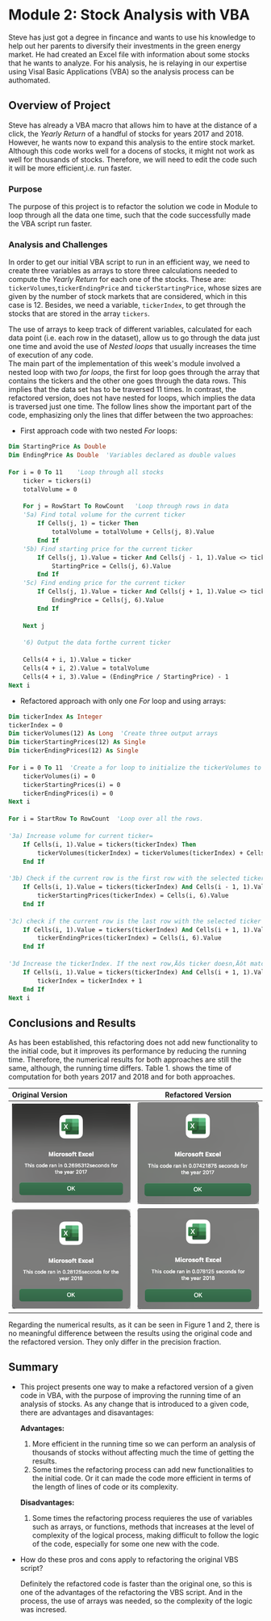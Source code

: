 # Module 2: Stock Analysis with VBA

Steve has just got a degree in fincance and wants to use his knowledge to help out her parents to diversify their investments in the green energy market. He had created an Excel file with information about some stocks that he wants to analyze. For his analysis, he is relaying in our expertise using Visal Basic Applications (VBA) so the analysis process can be authomated.

## Overview of Project

Steve has already a VBA macro that allows him to have at the distance of a click, the *Yearly Return* of a handful of stocks for years 2017 and 2018.  However, he wants now to expand this analysis to the entire stock market. Although this code works well for a docens of stocks, it might not work as well for thousands of stocks. Therefore, we will need to edit the code such it will be more efficient,i.e. run faster.

### Purpose

The purpose of this project is to refactor the solution we code in Module to loop through all the data one time, such that the code successfully made the VBA script run faster.

### Analysis and Challenges

In order to get our initial VBA script to run in an efficient way, we need to create three variables as arrays to store three calculations needed to compute the *Yearly Return* for each one of the stocks.  These are: `tickerVolumes`,`tickerEndingPrice` and `tickerStartingPrice`, whose sizes are given by the number of stock markets that are considered, which in this case is 12.  Besides, we need a variable, `tickerIndex`, to get through the stocks that are stored in the array `tickers`.

The use of arrays to keep track of different variables, calculated for each data point (i.e. each row in the dataset), allow us to go through the data just one time and avoid the use of *Nested loops* that usually increases the time of execution of any code.  
The main part of the implementation of this week's module involved a nested loop with two *for loops*, the first for loop goes through the array that contains the tickers and the other one goes through the data rows.  This implies that the data set has to be traversed 11 times.  In contrast, the refactored version, does not have nested for loops, which implies the data is traversed just one time.  The follow lines show the important part of the code, emphasizing only the lines that differ between the two approaches:

- First approach code with two nested *For* loops: 
```vb
Dim StartingPrice As Double  
Dim EndingPrice As Double  'Variables declared as double values
 
For i = 0 To 11    'Loop through all stocks
    ticker = tickers(i)
    totalVolume = 0
   
    For j = RowStart To RowCount   'Loop through rows in data
    '5a) Find total volume for the current ticker
        If Cells(j, 1) = ticker Then
            totalVolume = totalVolume + Cells(j, 8).Value
        End If
    '5b) Find starting price for the current ticker
        If Cells(j, 1).Value = ticker And Cells(j - 1, 1).Value <> ticker Then
            StartingPrice = Cells(j, 6).Value
        End If
    '5c) Find ending price for the current ticker
        If Cells(j, 1).Value = ticker And Cells(j + 1, 1).Value <> ticker Then
            EndingPrice = Cells(j, 6).Value
        End If
            
    Next j
        
    '6) Output the data forthe current ticker
        
    Cells(4 + i, 1).Value = ticker
    Cells(4 + i, 2).Value = totalVolume
    Cells(4 + i, 3).Value = (EndingPrice / StartingPrice) - 1
Next i
```
 - Refactored approach with only one *For* loop and using arrays:
```vb
Dim tickerIndex As Integer
tickerIndex = 0
Dim tickerVolumes(12) As Long  'Create three output arrays
Dim tickerStartingPrices(12) As Single
Dim tickerEndingPrices(12) As Single  

For i = 0 To 11  'Create a for loop to initialize the tickerVolumes to zero.
    tickerVolumes(i) = 0
    tickerStartingPrices(i) = 0
    tickerEndingPrices(i) = 0
Next i    
    
For i = StartRow To RowCount  'Loop over all the rows.
    
'3a) Increase volume for current ticker=         
    If Cells(i, 1).Value = tickers(tickerIndex) Then
        tickerVolumes(tickerIndex) = tickerVolumes(tickerIndex) + Cells(i, 8).Value
    End If
             
'3b) Check if the current row is the first row with the selected tickerIndex.
    If Cells(i, 1).Value = tickers(tickerIndex) And Cells(i - 1, 1).Value <> tickers(tickerIndex) Then
        tickerStartingPrices(tickerIndex) = Cells(i, 6).Value
    End If

'3c) check if the current row is the last row with the selected ticker
    If Cells(i, 1).Value = tickers(tickerIndex) And Cells(i + 1, 1).Value <> tickers(tickerIndex) Then
        tickerEndingPrices(tickerIndex) = Cells(i, 6).Value
    End If
            
'3d Increase the tickerIndex. If the next row‚Äôs ticker doesn‚Äôt match, increase the tickerIndex.
    If Cells(i, 1).Value = tickers(tickerIndex) And Cells(i + 1, 1).Value <> tickers(tickerIndex) Then
        tickerIndex = tickerIndex + 1
    End If
Next i
```
## Conclusions and Results

As has been established, this refactoring does not add new functionality to the initial code, but it improves its performance by reducing the running time. Therefore, the numerical results for both approaches are still the same, although, the running time differs.  Table 1. shows the time of computation for both years 2017 and 2018 and for both approaches.

|    Original Version   | Refactored Version     |
| :-------------        | :----------: |
| ![](https://raw.githubusercontent.com/LeidyDoradoM/StockAnalysis_Challenge/main/Resources/Original_2017_Time.png)| ![](https://raw.githubusercontent.com/LeidyDoradoM/StockAnalysis_Challenge/main/Resources/VBA_Challenge_2017.png)   |
| ![](https://raw.githubusercontent.com/LeidyDoradoM/StockAnalysis_Challenge/main/Resources/Original_2018_Time.png)   | ![](https://raw.githubusercontent.com/LeidyDoradoM/StockAnalysis_Challenge/main/Resources/VBA_Challenge_2018.png)  |

Regarding the numerical results, as it can be seen in Figure 1 and 2, there is no meaningful difference between the results using the original code and the refactored version. They only differ in the precision fraction.



## Summary

* This project presents one way to make a refactored version of a given code in VBA, with the purpose of improving the running time of an analysis of stocks. As any change that is introduced to a given code, there are advantages and disavantages: 
    
    **Advantages:**
    1. More efficient in the running time so we can perform an analysis of thousands of stocks without affecting much the time of getting the results.
    2. Some times the refactoring process can add new functionalities to the initial code.  Or it can made the code more efficient in terms of the length of lines of code or its complexity.

    **Disadvantages:**
    1. Some times the refactoring process requieres the use of variables such as arrays, or functions, methods that increases at the level of complexity of the logical process, making difficult to follow the logic of the code, especially for some one new with the code.

* How do these pros and cons apply to refactoring the original VBS script?

    Definitely the refactored code is faster than the original one, so this is one of the advantages of the refactoring the VBS script. And in the process, the use of arrays was needed, so the complexity of the logic was incresed.

